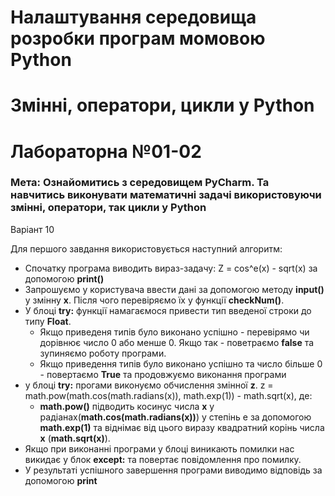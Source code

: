 # Налаштування середовища розробки програм момовою Python
# Змінні, оператори, цикли у Python
# Лабораторна №01-02
### Мета: Ознайомитись з середовищем PyCharm. Та навчитись виконувати математичні задачі використовуючи змінні, оператори, так цикли у Python

Варіант 10

Для першого завдання використовується наступний алгоритм:
- Спочатку програма виводить вираз-задачу: Z = cos^e(x) - sqrt(x) за допомогою **print()**
- Запрошуємо у користувача ввести дані за допомогою методу **input()** у змінну **x**. Після чого перевіряємо їх у функції **checkNum()**.
- У блоці **try:** функції намагаємося привести тип введеної строки до типу **Float**.
    - Якщо приведеня типів було виконано успішно - перевірямо чи дорівнює число 0 або менше 0. Якщо так - поветраємо **false** та зупиняємо роботу програми.
    - Якщо приведення типів було виконано успішно та число більше 0 - повертаємо **True** та продовжуємо виконання програми 
- у блоці **try:** прогами виконуємо обчислення змінної **z**.  z = math.pow(math.cos(math.radians(x)), math.exp(1)) - math.sqrt(x), де:
    - **math.pow()** підводить косинус числа **x** у радіанах(**math.cos(math.radians(x))**) у степінь e за допомогою **math.exp(1)** та віднімає від цього виразу квадратний корінь числа **x** (**math.sqrt(x)**).
- Якщо при виконанні програми у блоці виникають помилки нас викидає у блок **except:**  та повертає повідомлення про помилку.
- У результаті успішного завершення програми виводимо відповідь за допомогою **print**